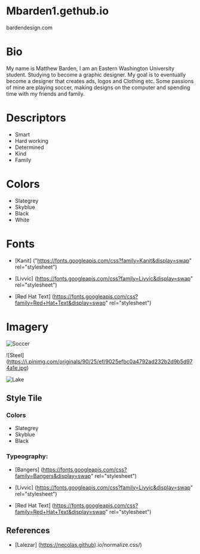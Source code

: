 # Mbarden1.gethub.io
bardendesign.com

# Bio
My name is Matthew Barden, I am an Eastern Washington University student. Studying to become a graphic designer. My goal is to eventually become a designer that creates ads, logos and Clothing etc. Some passions of mine are playing soccer, making designs on the computer and spending time with my friends and family.

# Descriptors
* Smart
* Hard working
* Determined
* Kind
* Family

# Colors
* Slategrey
* Skyblue
* Black
* White

# Fonts
* [Kanit] ("https://fonts.googleapis.com/css?family=Kanit&display=swap" rel="stylesheet")
* [Livvic]
(https://fonts.googleapis.com/css?family=Livvic&display=swap" rel="stylesheet")

* [Red Hat Text] 
(https://fonts.googleapis.com/css?family=Red+Hat+Text&display=swap" rel="stylesheet")


# Imagery
![Soccer](https://www.blagghanaltd.com/wp-content/uploads/2018/11/385791a989c396081a01abfa9c4fb396_p_vi_69586_1526434290.jpg)

![Steel]   (https://i.pinimg.com/originals/90/25/ef/9025efbc0a4792ad232b2d9b5d974a1e.jpg)

![Lake](https://live.staticflickr.com/3053/2684015970_8d62955594_b.jpg)

## Style Tile

### Colors
* Slategrey
* Skyblue
* Black

### Typeography:
* [Bangers] (https://fonts.googleapis.com/css?family=Bangers&display=swap" rel="stylesheet")

* [Livvic] (https://fonts.googleapis.com/css?family=Livvic&display=swap" rel="stylesheet")

* [Red Hat Text] (https://fonts.googleapis.com/css?family=Red+Hat+Text&display=swap" rel="stylesheet")

## References
* [Lalezar] (https://necolas.github).io/normalize.css/)
